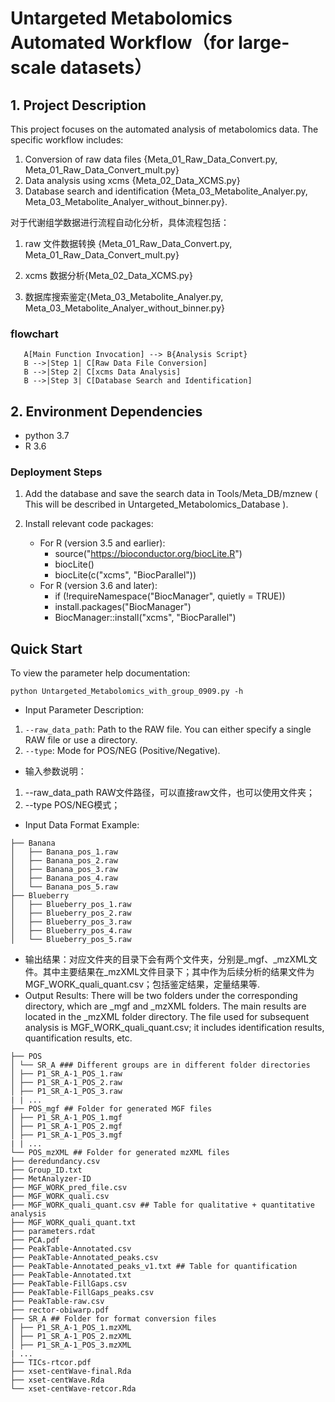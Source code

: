 # Untargeted Metabolomics Automated Workflow（for large-scale datasets）


## 1. Project Description

This project focuses on the automated analysis of metabolomics data. The specific workflow includes:

1. Conversion of raw data files {Meta_01_Raw_Data_Convert.py, Meta_01_Raw_Data_Convert_mult.py}
2. Data analysis using xcms {Meta_02_Data_XCMS.py}
3. Database search and identification {Meta_03_Metabolite_Analyer.py, Meta_03_Metabolite_Analyer_without_binner.py}.

对于代谢组学数据进行流程自动化分析，具体流程包括：

1. raw 文件数据转换 {Meta_01_Raw_Data_Convert.py, Meta_01_Raw_Data_Convert_mult.py}

2. xcms 数据分析{Meta_02_Data_XCMS.py}

3. 数据库搜索鉴定{Meta_03_Metabolite_Analyer.py, Meta_03_Metabolite_Analyer_without_binner.py}

### flowchart


```
   A[Main Function Invocation] --> B{Analysis Script}
   B -->|Step 1| C[Raw Data File Conversion]
   B -->|Step 2| C[xcms Data Analysis]
   B -->|Step 3| C[Database Search and Identification]
```



## 2. Environment Dependencies

* python 3.7
* R 3.6

### Deployment Steps
1. Add the database and save the search data in Tools/Meta_DB/mznew ( This will be described in Untargeted_Metabolomics_Database ).

2. Install relevant code packages:
   * For R (version 3.5 and earlier):
     * source("https://bioconductor.org/biocLite.R")
     * biocLite()
     * biocLite(c("xcms", "BiocParallel"))
   * For R (version 3.6 and later):
     * if (!requireNamespace("BiocManager", quietly = TRUE))
     * install.packages("BiocManager")
     * BiocManager::install("xcms", "BiocParallel")



## Quick Start

To view the parameter help documentation:
```
python Untargeted_Metabolomics_with_group_0909.py -h
```
- Input Parameter Description:

1. `--raw_data_path`: Path to the RAW file. You can either specify a single RAW file or use a directory.
2. `--type`: Mode for POS/NEG (Positive/Negative).

* 输入参数说明：

1.	--raw_data_path  RAW文件路径，可以直接raw文件，也可以使用文件夹；
2.	--type POS/NEG模式；

* Input Data Format Example:

```
├── Banana
│   ├── Banana_pos_1.raw
│   ├── Banana_pos_2.raw
│   ├── Banana_pos_3.raw
│   ├── Banana_pos_4.raw
│   └── Banana_pos_5.raw
├── Blueberry
│   ├── Blueberry_pos_1.raw
│   ├── Blueberry_pos_2.raw
│   ├── Blueberry_pos_3.raw
│   ├── Blueberry_pos_4.raw
│   └── Blueberry_pos_5.raw
```


* 输出结果：对应文件夹的目录下会有两个文件夹，分别是_mgf、_mzXML文件。其中主要结果在_mzXML文件目录下；其中作为后续分析的结果文件为MGF_WORK_quali_quant.csv；包括鉴定结果，定量结果等.
* Output Results: There will be two folders under the corresponding directory, which are _mgf and _mzXML folders. The main results are located in the _mzXML folder directory. The file used for subsequent analysis is MGF_WORK_quali_quant.csv; it includes identification results, quantification results, etc.

```
├── POS
│ └── SR_A ### Different groups are in different folder directories
│ ├── P1_SR_A-1_POS_1.raw
│ ├── P1_SR_A-1_POS_2.raw
│ ├── P1_SR_A-1_POS_3.raw
| | ...
├── POS_mgf ## Folder for generated MGF files
│ ├── P1_SR_A-1_POS_1.mgf
│ ├── P1_SR_A-1_POS_2.mgf
│ ├── P1_SR_A-1_POS_3.mgf
| | ...
└── POS_mzXML ## Folder for generated mzXML files
├── deredundancy.csv
├── Group_ID.txt
├── MetAnalyzer-ID
├── MGF_WORK_pred_file.csv
├── MGF_WORK_quali.csv
├── MGF_WORK_quali_quant.csv ## Table for qualitative + quantitative analysis
├── MGF_WORK_quali_quant.txt
├── parameters.rdat
├── PCA.pdf
├── PeakTable-Annotated.csv
├── PeakTable-Annotated_peaks.csv
├── PeakTable-Annotated_peaks_v1.txt ## Table for quantification
├── PeakTable-Annotated.txt
├── PeakTable-FillGaps.csv
├── PeakTable-FillGaps_peaks.csv
├── PeakTable-raw.csv
├── rector-obiwarp.pdf
├── SR_A ## Folder for format conversion files
│ ├── P1_SR_A-1_POS_1.mzXML
│ ├── P1_SR_A-1_POS_2.mzXML
│ ├── P1_SR_A-1_POS_3.mzXML
| ...
├── TICs-rtcor.pdf
├── xset-centWave-final.Rda
├── xset-centWave.Rda
└── xset-centWave-retcor.Rda

```



